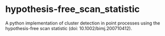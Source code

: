 # hypothesis-free_scan_statistic
A python implementation of cluster detection in point processes using the hypothesis-free scan statistic (doi: 10.1002/bimj.200710412).
